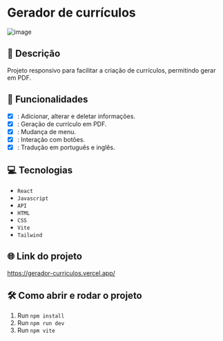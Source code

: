 # Gerador de currículos
![image](https://github.com/user-attachments/assets/39ff14cc-4d25-4c44-bd9f-3d0da418d66f)

## 📑 Descrição
Projeto responsivo para facilitar a criação de currículos, permitindo gerar em PDF.

## 🎯 Funcionalidades
- [X] : Adicionar, alterar e deletar informações.
- [X] : Geração de currículo em PDF.
- [X] : Mudança de menu.
- [X] : Interação com botões.
- [X] : Tradução em português e inglês.

## 💻 Tecnologias
- `React`
- `Javascript`
- `API`
- `HTML`
- `CSS`
- `Vite`
- `Tailwind`

## 🌐 Link do projeto

https://gerador-curriculos.vercel.app/ 

## 🛠️ Como abrir e rodar o projeto

1. Run `npm install`
2. Run `npm run dev`
2. Run `npm vite`

